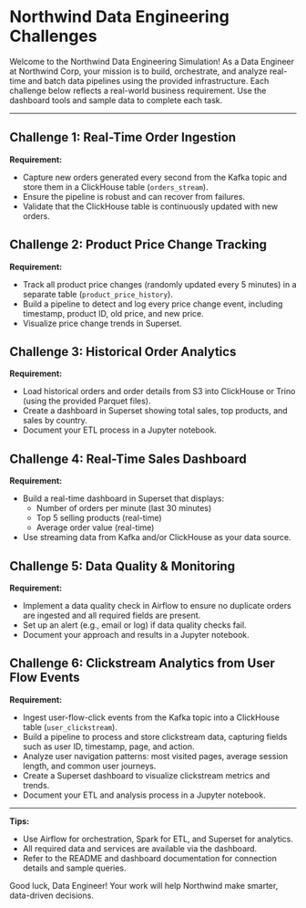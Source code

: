 # Northwind Data Engineering Challenges

Welcome to the Northwind Data Engineering Simulation! As a Data Engineer at Northwind Corp, your mission is to build, orchestrate, and analyze real-time and batch data pipelines using the provided infrastructure. Each challenge below reflects a real-world business requirement. Use the dashboard tools and sample data to complete each task.

---

## Challenge 1: Real-Time Order Ingestion
**Requirement:**
- Capture new orders generated every second from the Kafka topic and store them in a ClickHouse table (`orders_stream`).
- Ensure the pipeline is robust and can recover from failures.
- Validate that the ClickHouse table is continuously updated with new orders.

## Challenge 2: Product Price Change Tracking
**Requirement:**
- Track all product price changes (randomly updated every 5 minutes) in a separate table (`product_price_history`).
- Build a pipeline to detect and log every price change event, including timestamp, product ID, old price, and new price.
- Visualize price change trends in Superset.

## Challenge 3: Historical Order Analytics
**Requirement:**
- Load historical orders and order details from S3 into ClickHouse or Trino (using the provided Parquet files).
- Create a dashboard in Superset showing total sales, top products, and sales by country.
- Document your ETL process in a Jupyter notebook.

## Challenge 4: Real-Time Sales Dashboard
**Requirement:**
- Build a real-time dashboard in Superset that displays:
  - Number of orders per minute (last 30 minutes)
  - Top 5 selling products (real-time)
  - Average order value (real-time)
- Use streaming data from Kafka and/or ClickHouse as your data source.

## Challenge 5: Data Quality & Monitoring
**Requirement:**
- Implement a data quality check in Airflow to ensure no duplicate orders are ingested and all required fields are present.
- Set up an alert (e.g., email or log) if data quality checks fail.
- Document your approach and results in a Jupyter notebook.

## Challenge 6: Clickstream Analytics from User Flow Events
**Requirement:**
- Ingest user-flow-click events from the Kafka topic into a ClickHouse table (`user_clickstream`).
- Build a pipeline to process and store clickstream data, capturing fields such as user ID, timestamp, page, and action.
- Analyze user navigation patterns: most visited pages, average session length, and common user journeys.
- Create a Superset dashboard to visualize clickstream metrics and trends.
- Document your ETL and analysis process in a Jupyter notebook.

---

**Tips:**
- Use Airflow for orchestration, Spark for ETL, and Superset for analytics.
- All required data and services are available via the dashboard.
- Refer to the README and dashboard documentation for connection details and sample queries.

Good luck, Data Engineer! Your work will help Northwind make smarter, data-driven decisions.
